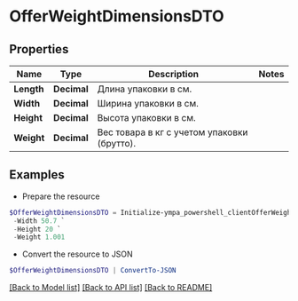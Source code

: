 # OfferWeightDimensionsDTO
## Properties

Name | Type | Description | Notes
------------ | ------------- | ------------- | -------------
**Length** | **Decimal** | Длина упаковки в см.  | 
**Width** | **Decimal** | Ширина упаковки в см.  | 
**Height** | **Decimal** | Высота упаковки в см.  | 
**Weight** | **Decimal** | Вес товара в кг с учетом упаковки (брутто).  | 

## Examples

- Prepare the resource
```powershell
$OfferWeightDimensionsDTO = Initialize-ympa_powershell_clientOfferWeightDimensionsDTO  -Length 65.55 `
 -Width 50.7 `
 -Height 20 `
 -Weight 1.001
```

- Convert the resource to JSON
```powershell
$OfferWeightDimensionsDTO | ConvertTo-JSON
```

[[Back to Model list]](../README.md#documentation-for-models) [[Back to API list]](../README.md#documentation-for-api-endpoints) [[Back to README]](../README.md)

